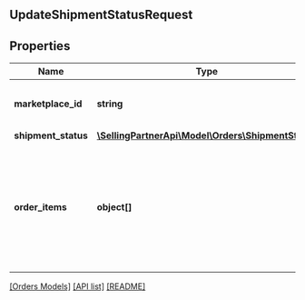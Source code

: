 ## UpdateShipmentStatusRequest

## Properties

Name | Type | Description | Notes
------------ | ------------- | ------------- | -------------
**marketplace_id** | **string** | the unobfuscated marketplace ID |
**shipment_status** | [**\SellingPartnerApi\Model\Orders\ShipmentStatus**](ShipmentStatus.md) |  |
**order_items** | **object[]** | the list of order items and quantities when the seller wants to partially update the shipment status of the order | [optional]

[[Orders Models]](../) [[API list]](../../Api) [[README]](../../../README.md)
